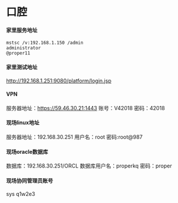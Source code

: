 # 口腔
#### 家里服务地址
```
mstsc /v:192.168.1.150 /admin 
administrator 
@proper11
```
#### 家里测试地址
http://192.168.1.251:9080/platform/login.jsp

#### VPN
服务器地址：https://59.46.30.21:1443
账号：V42018
密码：42018
 
#### 现场linux地址
服务器地址：192.168.30.251
用户名：root
密码:root@987

#### 现场oracle数据库
数据库：192.168.30.251/ORCL
数据库用户名：properkq
密码：proper


#### 现场协同管理员账号
sys 
q1w2e3

